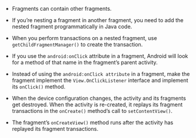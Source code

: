 - Fragments can contain other fragments.

- If you’re nesting a fragment in another fragment, you need to add the nested fragment programmatically in Java code.

- When you perform transactions on a nested fragment, use `getChildFragmentManager()` to create the transaction.

- If you use the `android:onClick` attribute in a fragment, Android will look for a method of that name in the fragment’s parent activity.

- Instead of using the `android:onClick attribute` in a fragment, make the fragment implement the `View.OnClickListener` interface and implement its `onClick()` method.

- When the device configuration changes, the activity and its fragments get destroyed. When the activity is re-created, it replays its fragment transactions in the `onCreate()` method’s call to `setContentView()`.

- The fragment’s `onCreateView()` method runs after the activity has replayed its fragment transactions.
